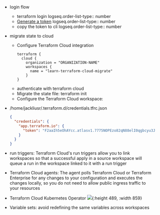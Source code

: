 - login flow
	- terraform login
	  logseq.order-list-type:: number
	- [Generate a token](https://developer.hashicorp.com/terraform/tutorials/cloud/cloud-login#generate-a-token)
	  logseq.order-list-type:: number
	- copy the token to cli
	  logseq.order-list-type:: number
- migrate state to cloud
	- Configure Terraform Cloud integration
	  ``` hcl
	  terraform {
	    cloud {
	      organization = "ORGANIZATION-NAME"
	      workspaces {
	        name = "learn-terraform-cloud-migrate"
	      }
	  }
	  ```
	- authenticate with terraform cloud
	- Migrate the state file: terraform init
	- Configure the Terraform Cloud workspace:
- /home/jackliusr/.terraform.d/credentials.tfrc.json
  
  ``` json
  {
    "credentials": {
      "app.terraform.io": {
        "token": "F2aaIh5eOhAYcc.atlasv1.7775NOPEzo82qN88elI0qgbcyu3Jr0N4rluUqzIHEgsNf5uRxPfJ7DiV3QzwEXoNOPE"
      }
    }
  }
  ```
- run triggers: Terraform Cloud's run triggers allow you to link workspaces so that a successful apply in a source workspace will queue a run in the workspace linked to it with a run trigger
- Terraform Cloud agents: The agent polls Terraform Cloud or Terraform Enterprise for any changes to your configuration and executes the changes locally, so you do not need to allow public ingress traffic to your resources
- Terraform Cloud Kubernetes Operator
  ![](https://developer.hashicorp.com/_next/image?url=https%3A%2F%2Fcontent.hashicorp.com%2Fapi%2Fassets%3Fproduct%3Dtutorials%26version%3Dmain%26asset%3Dpublic%252Fimg%252Fterraform%252Fkubernetes%252Foperator%252Ftfc-operator-k8s-diagram.png%26width%3D950%26height%3D494&w=1920&q=75){:height 489, :width 859}
- Variable sets: avoid redefining the same variables across workspaces